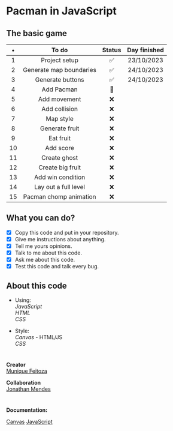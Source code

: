 # Pacman in JavaScript

## The basic game

 |   •   |          To do          | Status | Day finished |
 | :---: | :---------------------: | :----: | :----------: |
 |   1   |      Project setup      |   ✅    |  23/10/2023  |
 |   2   | Generate map boundaries |   ✅    |           24/10/2023   |
 |   3   |    Generate buttons     |   ✅    |  24/10/2023  |
 |   4   |       Add Pacman        |   🚧    |              |
 |   5   |      Add movement       |   ❌    |              |
 |   6   |      Add collision      |   ❌    |              |
 |   7   |        Map style        |   ❌    |              |
 |   8   |     Generate fruit      |   ❌    |              |
 |   9   |        Eat fruit        |   ❌    |              |
 |  10   |        Add score        |   ❌    |              |
 |  11   |      Create ghost       |   ❌    |              |
 |  12   |    Create big fruit     |   ❌    |              |
 |  13   |    Add win condition    |   ❌    |              |
 |  14   |  Lay out a full level   |   ❌    |              |
 |  15   | Pacman chomp animation  |   ❌    |              |

## What you can do?

- [x] Copy this code and put in your repository.
- [x] Give me instructions about anything.
- [x] Tell me yours opinions.
- [x] Talk to me about this code.
- [x] Ask me about this code.
- [x] Test this code and talk every bug.

## About this code

- Using:\
_JavaScript_\
_HTML_\
_CSS_

- Style:\
_Canvas_ - HTML/JS\
_CSS_

 #

**Creator**  
[Munique Feitoza](https://www.linkedin.com/in/munique-feitoza-77034b231/)

**Collaboration**  
[Jonathan Mendes](https://www.linkedin.com/in/jonatanbarreiro/)

 #
 
**Documentation:**

[Canvas](https://developer.mozilla.org/pt-BR/docs/Web/API/Canvas_API/Tutorial)
[JavaScript](https://developer.mozilla.org/pt-BR/docs/Web/JavaScript)